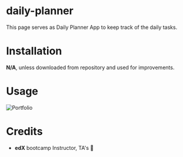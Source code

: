 # daily-planner

This page serves as Daily Planner App to keep track of the daily tasks.

# Installation

**N/A**, unless downloaded from repository and used for improvements.

# Usage


![Portfolio](assets/images/-ADD-SCREENSHOT-HERE)

# Credits

- **edX** bootcamp Instructor, TA's :stars: